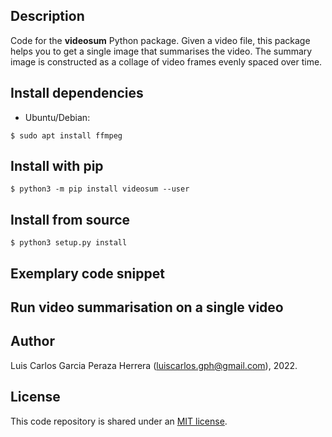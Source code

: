 Description
-----------
Code for the **videosum** Python package. Given a video file, this package helps you to get a single image that summarises the video. The summary image is constructed as a collage of video frames evenly spaced over time.

Install dependencies
--------------------
* Ubuntu/Debian:
```
$ sudo apt install ffmpeg
```

Install with pip
----------------
```
$ python3 -m pip install videosum --user
```


Install from source
-------------------
```
$ python3 setup.py install
```

Exemplary code snippet
----------------------



Run video summarisation on a single video
-----------------------------------------



Author
------
Luis Carlos Garcia Peraza Herrera (luiscarlos.gph@gmail.com), 2022.


License
-------

This code repository is shared under an [MIT license]().

